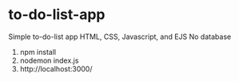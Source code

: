 # to-do-list-app

Simple to-do-list app
HTML, CSS, Javascript, and EJS
No database

1. npm install
2. nodemon index.js
3. http://localhost:3000/
